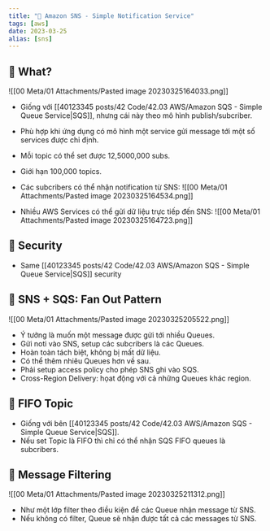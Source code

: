 ```yaml
---
title: "🌱 Amazon SNS - Simple Notification Service"
tags: [aws]
date: 2023-03-25
alias: [sns]
---
```


## 🌿 What?
![[00 Meta/01 Attachments/Pasted image 20230325164033.png]]
- Giống với [[40123345 posts/42 Code/42.03 AWS/Amazon SQS - Simple Queue Service|SQS]], nhưng cái này theo mô hình publish/subcriber. 
- Phù hợp khi ứng dụng có mô hình một service gửi message tới một số services được chỉ định.

- Mỗi topic có thể set được 12,5000,000 subs.
- Giới hạn 100,000 topics.
- Các subcribers có thể nhận notification từ SNS:
![[00 Meta/01 Attachments/Pasted image 20230325164534.png]]

- Nhiều AWS Services có thể gửi dữ liệu trực tiếp đến SNS:
![[00 Meta/01 Attachments/Pasted image 20230325164723.png]]

## 🌿 Security
- Same [[40123345 posts/42 Code/42.03 AWS/Amazon SQS - Simple Queue Service|SQS]] security

## 🌿 SNS + SQS: Fan Out Pattern
![[00 Meta/01 Attachments/Pasted image 20230325205522.png]]
- Ý tưởng là muốn một message được gửi tới nhiều Queues.
- Gửi noti vào SNS, setup các subcribers là các Queues.
- Hoàn toàn tách biệt, không bị mất dữ liệu.
- Có thể thêm nhiêu Queues hơn về sau.
- Phải setup access policy cho phép SNS ghi vào SQS.
- Cross-Region Delivery: họat động với cả những Queues khác region.

## 🌿 FIFO Topic
- Giống với bên [[40123345 posts/42 Code/42.03 AWS/Amazon SQS - Simple Queue Service|SQS]].
- Nếu set Topic là FIFO thì chỉ có thể nhận SQS FIFO queues là subcribers.

## 🌿 Message Filtering
![[00 Meta/01 Attachments/Pasted image 20230325211312.png]]
- Như một lớp filter theo điều kiện để các Queue nhận message từ SNS.
- Nếu không có filter, Queue sẽ nhận được tất cả các messages từ SNS.

